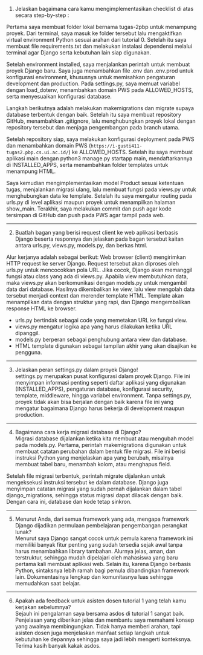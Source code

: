 1. Jelaskan bagaimana cara kamu mengimplementasikan checklist di atas secara step-by-step :  

Pertama saya membuat folder lokal bernama tugas-2pbp untuk menampung proyek. Dari terminal, saya masuk ke folder tersebut lalu mengaktifkan virtual environment Python sesuai arahan dari tutorial 0. Setelah itu saya membuat file requirements.txt dan melakukan instalasi dependensi melalui terminal agar Django serta kebutuhan lain siap digunakan.  

Setelah environment installed, saya menjalankan perintah untuk membuat proyek Django baru. Saya juga menambahkan file .env dan .env.prod untuk konfigurasi environment, khususnya untuk memisahkan pengaturan development dan production. Pada settings.py, saya memuat variabel dengan load_dotenv, menambahkan domain PWS pada ALLOWED_HOSTS, serta menyesuaikan konfigurasi database.  

Langkah berikutnya adalah melakukan makemigrations dan migrate supaya database terbentuk dengan baik. Setelah itu saya membuat repository GitHub, menambahkan .gitignore, lalu menghubungkan proyek lokal dengan repository tersebut dan menjaga pengembangan pada branch utama.  

Setelah repository siap, saya melakukan konfigurasi deployment pada PWS dan menambahkan domain PWS (`https://i-gusti411-tugas2.pbp.cs.ui.ac.id/`) ke ALLOWED_HOSTS. Setelah itu saya membuat aplikasi main dengan python3 manage.py startapp main, mendaftarkannya di INSTALLED_APPS, serta menambahkan folder templates untuk menampung HTML.  

Saya kemudian mengimplementasikan model Product sesuai ketentuan tugas, menjalankan migrasi ulang, lalu membuat fungsi pada views.py untuk menghubungkan data ke template. Setelah itu saya mengatur routing pada urls.py di level aplikasi maupun proyek untuk menampilkan halaman show_main. Terakhir, saya melakukan commit dan push agar kode tersimpan di GitHub dan push pada PWS agar tampil pada web.

---

2. Buatlah bagan yang berisi request client ke web aplikasi berbasis Django beserta responnya dan jelaskan pada bagan tersebut kaitan antara urls.py, views.py, models.py, dan berkas html.  

Alur kerjanya adalah sebagai berikut: Web browser (client) mengirimkan HTTP request ke server Django. Request tersebut akan diproses oleh urls.py untuk mencocokkan pola URL. Jika cocok, Django akan memanggil fungsi atau class yang ada di views.py. Apabila view membutuhkan data, maka views.py akan berkomunikasi dengan models.py untuk mengambil data dari database. Hasilnya dikembalikan ke view, lalu view mengolah data tersebut menjadi context dan merender template HTML. Template akan menampilkan data dengan struktur yang rapi, dan Django mengembalikan response HTML ke browser.  

- urls.py bertindak sebagai code yang memetakan URL ke fungsi view.  
- views.py mengatur logika apa yang harus dilakukan ketika URL dipanggil.  
- models.py berperan sebagai penghubung antara view dan database.  
- HTML template digunakan sebagai tampilan akhir yang akan disajikan ke pengguna.  

---

3. Jelaskan peran settings.py dalam proyek Django!  
settings.py merupakan pusat konfigurasi dalam proyek Django. File ini menyimpan informasi penting seperti daftar aplikasi yang digunakan (INSTALLED_APPS), pengaturan database, konfigurasi security, template, middleware, hingga variabel environment. Tanpa settings.py, proyek tidak akan bisa berjalan dengan baik karena file ini yang mengatur bagaimana Django harus bekerja di development maupun production.

---

4. Bagaimana cara kerja migrasi database di Django?  
Migrasi database dijalankan ketika kita membuat atau mengubah model pada models.py. Pertama, perintah makemigrations digunakan untuk membuat catatan perubahan dalam bentuk file migrasi. File ini berisi instruksi Python yang menjelaskan apa yang berubah, misalnya membuat tabel baru, menambah kolom, atau menghapus field.  

Setelah file migrasi terbentuk, perintah migrate dijalankan untuk mengeksekusi instruksi tersebut ke dalam database. Django juga menyimpan catatan migrasi yang sudah pernah dijalankan dalam tabel django_migrations, sehingga status migrasi dapat dilacak dengan baik. Dengan cara ini, database dan kode tetap sinkron.

---

5. Menurut Anda, dari semua framework yang ada, mengapa framework Django dijadikan permulaan pembelajaran pengembangan perangkat lunak?  
Menurut saya Django sangat cocok untuk pemula karena framework ini memiliki banyak fitur penting yang sudah tersedia sejak awal tanpa harus menambahkan library tambahan. Alurnya jelas, aman, dan terstruktur, sehingga mudah dipelajari oleh mahasiswa yang baru pertama kali membuat aplikasi web. Selain itu, karena Django berbasis Python, sintaksnya lebih ramah bagi pemula dibandingkan framework lain. Dokumentasinya lengkap dan komunitasnya luas sehingga memudahkan saat belajar.

---

6. Apakah ada feedback untuk asisten dosen tutorial 1 yang telah kamu kerjakan sebelumnya?  
Sejauh ini pengalaman saya bersama asdos di tutorial 1 sangat baik. Penjelasan yang diberikan jelas dan membantu saya memahami konsep yang awalnya membingungkan. Tidak hanya memberi arahan, tapi asisten dosen juga menjelaskan manfaat setiap langkah untuk kebutuhan ke depannya sehingga saya jadi lebih mengerti konteksnya. Terima kasih banyak kakak asdos.
